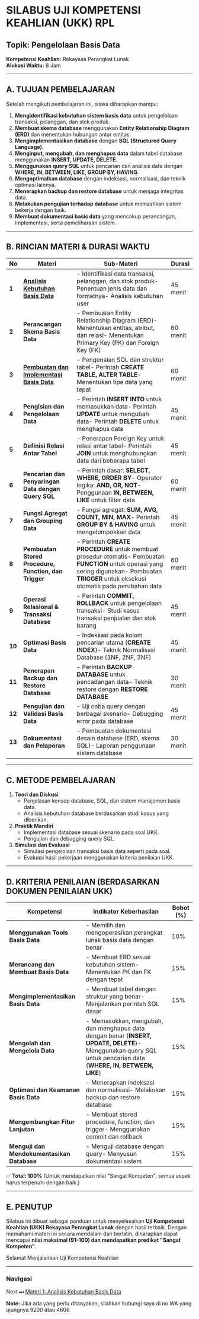 # **SILABUS UJI KOMPETENSI KEAHLIAN (UKK) RPL**

## **Topik: Pengelolaan Basis Data**

**Kompetensi Keahlian:** Rekayasa Perangkat Lunak\
**Alokasi Waktu:** 8 Jam

---

## **A. TUJUAN PEMBELAJARAN**

Setelah mengikuti pembelajaran ini, siswa diharapkan mampu:

1. **Mengidentifikasi kebutuhan sistem basis data** untuk pengelolaan transaksi, pelanggan, dan stok produk.
2. **Membuat skema database** menggunakan **Entity Relationship Diagram (ERD)** dan menentukan hubungan antar entitas.
3. **Mengimplementasikan database** dengan **SQL (Structured Query Language)**.
4. **Menginput, mengubah, dan menghapus data** dalam tabel database menggunakan **INSERT, UPDATE, DELETE**.
5. **Menggunakan query SQL** untuk pencarian dan analisis data dengan **WHERE, IN, BETWEEN, LIKE, GROUP BY, HAVING**.
6. **Mengoptimalkan database** dengan indeksasi, normalisasi, dan teknik optimasi lainnya.
7. **Menerapkan backup dan restore database** untuk menjaga integritas data.
8. **Melakukan pengujian terhadap database** untuk memastikan sistem bekerja dengan baik.
9. **Membuat dokumentasi basis data** yang mencakup perancangan, implementasi, serta pemeliharaan sistem.

---

## **B. RINCIAN MATERI & DURASI WAKTU**

| **No** | **Materi**                                            | **Sub-Materi**                                                                                                                                                                                 | **Durasi** |
| ------ | ----------------------------------------------------- | ---------------------------------------------------------------------------------------------------------------------------------------------------------------------------------------------- | ---------- |
| **1**  | [**Analisis Kebutuhan Basis Data**](./1/README.MD)                     | - Identifikasi data transaksi, pelanggan, dan stok produk- Penentuan jenis data dan formatnya- Analisis kebutuhan user                                                                         | 45 menit   |
| **2**  | **Perancangan Skema Basis Data**                      | - Pembuatan Entity Relationship Diagram (ERD)- Menentukan entitas, atribut, dan relasi- Menentukan Primary Key (PK) dan Foreign Key (FK)                                                       | 60 menit   |
| **3**  | [**Pembuatan dan Implementasi Basis Data**](./3/README.MD)             | - Pengenalan SQL dan struktur tabel- Perintah **CREATE TABLE, ALTER TABLE**- Menentukan tipe data yang tepat                                                                                   | 60 menit   |
| **4**  | **Pengisian dan Pengelolaan Data**                    | - Perintah **INSERT INTO** untuk memasukkan data- Perintah **UPDATE** untuk mengubah data- Perintah **DELETE** untuk menghapus data                                                            | 45 menit   |
| **5**  | **Definisi Relasi Antar Tabel**                       | - Penerapan Foreign Key untuk relasi antar tabel- Perintah **JOIN** untuk menghubungkan data dari beberapa tabel                                                                               | 45 menit   |
| **6**  | **Pencarian dan Penyaringan Data dengan Query SQL**   | - Perintah dasar: **SELECT, WHERE, ORDER BY**- Operator logika: **AND, OR, NOT**- Penggunaan **IN, BETWEEN, LIKE** untuk filter data                                                           | 60 menit   |
| **7**  | **Fungsi Agregat dan Grouping Data**                  | - Fungsi agregat: **SUM, AVG, COUNT, MIN, MAX**- Perintah **GROUP BY & HAVING** untuk mengelompokkan data                                                                                      | 45 menit   |
| **8**  | **Pembuatan Stored Procedure, Function, dan Trigger** | - Perintah **CREATE PROCEDURE** untuk membuat prosedur otomatis- Pembuatan **FUNCTION** untuk operasi yang sering digunakan- Pembuatan **TRIGGER** untuk eksekusi otomatis pada perubahan data | 60 menit   |
| **9**  | **Operasi Relasional & Transaksi Database**           | - Perintah **COMMIT, ROLLBACK** untuk pengelolaan transaksi- Studi kasus transaksi penjualan dan stok barang                                                                                   | 45 menit   |
| **10** | **Optimasi Basis Data**                               | - Indeksasi pada kolom pencarian utama (**CREATE INDEX**)- Teknik Normalisasi Database (1NF, 2NF, 3NF)                                                                                         | 45 menit   |
| **11** | **Penerapan Backup dan Restore Database**             | - Perintah **BACKUP DATABASE** untuk pencadangan data- Teknik restore dengan **RESTORE DATABASE**                                                                                              | 30 menit   |
| **12** | **Pengujian dan Validasi Basis Data**                 | - Uji coba query dengan berbagai skenario- Debugging error pada database                                                                                                                       | 45 menit   |
| **13** | **Dokumentasi dan Pelaporan**                         | - Pembuatan dokumentasi desain database (ERD, skema SQL)- Laporan penggunaan sistem database                                                                                                   | 30 menit   |

---

## **C. METODE PEMBELAJARAN**

1. **Teori dan Diskusi**
   - Penjelasan konsep database, SQL, dan sistem manajemen basis data.
   - Analisis kebutuhan database berdasarkan studi kasus yang diberikan.
2. **Praktik Mandiri**
   - Implementasi database sesuai skenario pada soal UKK.
   - Pengujian dan debugging query SQL.
3. **Simulasi dan Evaluasi**
   - Simulasi pengelolaan transaksi basis data seperti pada soal.
   - Evaluasi hasil pekerjaan menggunakan kriteria penilaian UKK.

---

## **D. KRITERIA PENILAIAN (BERDASARKAN DOKUMEN PENILAIAN UKK)**

| **Kompetensi**                             | **Indikator Keberhasilan**                                                                                                                                      | **Bobot (%)** |
| ------------------------------------------ | --------------------------------------------------------------------------------------------------------------------------------------------------------------- | ------------- |
| **Menggunakan Tools Basis Data**           | - Memilih dan mengoperasikan perangkat lunak basis data dengan benar                                                                                            | 10%           |
| **Merancang dan Membuat Basis Data**       | - Membuat ERD sesuai kebutuhan sistem- Menentukan PK dan FK dengan tepat                                                                                        | 15%           |
| **Mengimplementasikan Basis Data**         | - Membuat tabel dengan struktur yang benar- Menjalankan perintah SQL dasar                                                                                      | 15%           |
| **Mengolah dan Mengelola Data**            | - Memasukkan, mengubah, dan menghapus data dengan benar (**INSERT, UPDATE, DELETE**)- Menggunakan query SQL untuk pencarian data (**WHERE, IN, BETWEEN, LIKE**) | 15%           |
| **Optimasi dan Keamanan Basis Data**       | - Menerapkan indeksasi dan normalisasi- Melakukan backup dan restore database                                                                                   | 15%           |
| **Mengembangkan Fitur Lanjutan**           | - Membuat stored procedure, function, dan trigger- Menggunakan commit dan rollback                                                                              | 15%           |
| **Menguji dan Mendokumentasikan Database** | - Menguji database dengan query- Menyusun dokumentasi sistem                                                                                                    | 15%           |

✅ **Total: 100%** (Untuk mendapatkan nilai "Sangat Kompeten", semua aspek harus terpenuhi dengan baik.)

---

## **E. PENUTUP**

Silabus ini dibuat sebagai panduan untuk menyelesaikan **Uji Kompetensi Keahlian (UKK) Rekayasa Perangkat Lunak** dengan hasil terbaik. Dengan memahami materi ini secara mendalam dan berlatih, diharapkan dapat mencapai **nilai maksimal (91-100) dan mendapatkan predikat "Sangat Kompeten"**.

Selamat Menjalankan Uji Kompetensi Keahlian 

---
### **Navigasi**
Next ⏭ [Materi 1: Analisis Kebutuhan Basis Data](./1/README.MD)

**Note:** Jika ada yang perlu ditanyakan, silahkan hubungi saya di no WA yang ujungnya 9200 atau 4606
